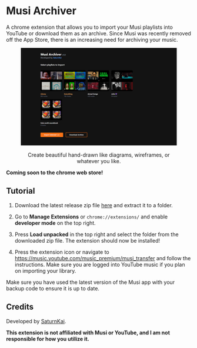 # Musi Archiver

A chrome extension that allows you to import your Musi playlists into YouTube or download them as an archive. Since Musi was recently removed off the App Store, there is an increasing need for archiving your music.

<div align="center">
  <figure>
      <img src="https://github.com/SaturnKai/MusiArchiver/blob/main/screenshots/promo1.jpg?raw=true" alt="Promo." />
    <figcaption>
      <p align="center">
        Create beautiful hand-drawn like diagrams, wireframes, or whatever you like.
      </p>
    </figcaption>
  </figure>
</div>

**Coming soon to the chrome web store!**

## Tutorial

1. Download the latest release zip file [here](https://github.com/SaturnKai/MusiArchiver/releases) and extract it to a folder.

2. Go to **Manage Extensions** or `chrome://extensions/` and enable **developer mode** on the top right.

3. Press **Load unpacked** in the top right and select the folder from the downloaded zip file. The extension should now be installed!

4. Press the extension icon or navigate to https://music.youtube.com/music_premium/musi_transfer and follow the instructions. Make sure you are logged into YouTube music if you plan on importing your library.

Make sure you have used the latest version of the Musi app with your backup code to ensure it is up to date.

## Credits

Developed by [SaturnKai](https://saturnkai.dev/).

**This extension is not affiliated with Musi or YouTube, and I am not responsible for how you utilize it.**
